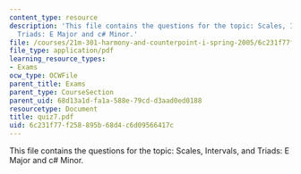 ```yaml
---
content_type: resource
description: 'This file contains the questions for the topic: Scales, Intervals, and
  Triads: E Major and c# Minor.'
file: /courses/21m-301-harmony-and-counterpoint-i-spring-2005/6c231f77f258895b68d4c6d09566417c_quiz7.pdf
file_type: application/pdf
learning_resource_types:
- Exams
ocw_type: OCWFile
parent_title: Exams
parent_type: CourseSection
parent_uid: 68d13a1d-fa1a-588e-79cd-d3aad0ed0188
resourcetype: Document
title: quiz7.pdf
uid: 6c231f77-f258-895b-68d4-c6d09566417c
---
```

This file contains the questions for the topic: Scales, Intervals, and Triads: E Major and c# Minor.

